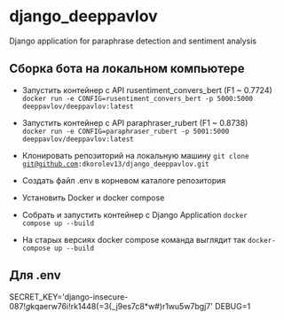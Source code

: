 # django_deeppavlov
Django application for paraphrase detection and sentiment analysis

## Сборка бота на локальном компьютере
* Запустить контейнер с API rusentiment_convers_bert (F1 ~ 0.7724) <code> docker run -e CONFIG=rusentiment_convers_bert -p 5000:5000 deeppavlov/deeppavlov:latest</code> 
* Запустить контейнер с API paraphraser_rubert (F1 ~ 0.8738) <code> docker run -e CONFIG=paraphraser_rubert -p 5001:5000 deeppavlov/deeppavlov:latest</code> 

* Клонировать репозиторий на локальную машину <code>git clone git@github.com:dkorolev13/django_deeppavlov.git</code>
* Создать файл .env в корневом каталоге репозитория
* Установить Docker и docker compose
* Собрать и запустить контейнер с Django Application <code>docker compose up --build</code>
* На старых версиях docker compose команда выглядит так <code>docker-compose up --build</code>

## Для .env
SECRET_KEY='django-insecure-0$87!g$kqaerw76i!rk1448(=3(_j9es7c8*w#)r1wu5w7bgj7'
DEBUG=1



 
